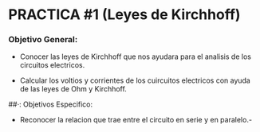 # PRACTICA #1 (Leyes de Kirchhoff)

### Objetivo General:
- Conocer las leyes de Kirchhoff que nos ayudara para el analisis de los circuitos electricos.
 
-  Calcular los voltios y corrientes de los cuircuitos electricos con ayuda de las leyes de Ohm y Kirchhoff.

  ##·: Objetivos Especifico:

- Reconocer la relacion que trae entre el circuito en serie y en paralelo.-


 
